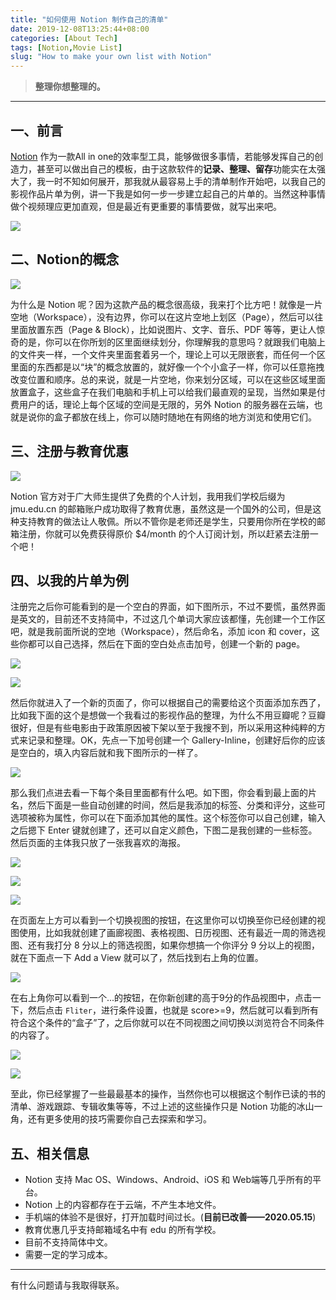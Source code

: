 ```yaml
---
title: "如何使用 Notion 制作自己的清单"
date: 2019-12-08T13:25:44+08:00
categories: [About Tech]
tags: [Notion,Movie List]
slug: "How to make your own list with Notion"
---
```


> **整理你想整理的。**

<!--more-->

---

## 一、前言

[Notion](https://www.notion.so/?utm_source=google&utm_campaign=brand_alpha&utm_content=row&utm_term=notion&gclid=CjwKCAiAuK3vBRBOEiwA1IMhuiOZLdKBNb_6tOlYT5pCsvGAnwM4i-G3QghWa7q3YsA1MGXdAzcwlRoCYv4QAvD_BwE) 作为一款All in one的效率型工具，能够做很多事情，若能够发挥自己的创造力，甚至可以做出自己的模板，由于这款软件的**记录、整理、留存**功能实在太强大了，我一时不知如何展开，那我就从最容易上手的清单制作开始吧，以我自己的影视作品片单为例，讲一下我是如何一步一步建立起自己的片单的。当然这种事情做个视频理应更加直观，但是最近有更重要的事情要做，就写出来吧。

![](https://dawnblog-1300625500.cos.ap-guangzhou.myqcloud.com/images/felix-mooneeram-evlkOfkQ5rE-unsplash.jpg)

## 二、Notion的概念

![](<https://dawnblog-1300625500.cos.ap-guangzhou.myqcloud.com/images/批注 2019-12-08-134844.jpg>)

为什么是 Notion 呢？因为这款产品的概念很高级，我来打个比方吧！就像是一片空地（Workspace），没有边界，你可以在这片空地上划区（Page），然后可以往里面放置东西（Page & Block），比如说图片、文字、音乐、PDF 等等，更让人惊奇的是，你可以在你所划的区里面继续划分，你理解我的意思吗？就跟我们电脑上的文件夹一样，一个文件夹里面套着另一个，理论上可以无限嵌套，而任何一个区里面的东西都是以“块”的概念放置的，就好像一个个小盒子一样，你可以任意拖拽改变位置和顺序。总的来说，就是一片空地，你来划分区域，可以在这些区域里面放置盒子，这些盒子在我们电脑和手机上可以给我们最直观的呈现，当然如果是付费用户的话，理论上每个区域的空间是无限的，另外 Notion 的服务器在云端，也就是说你的盒子都放在线上，你可以随时随地在有网络的地方浏览和使用它们。

## 三、注册与教育优惠

![](<https://dawnblog-1300625500.cos.ap-guangzhou.myqcloud.com/images/批注 2019-12-08-145341.jpg>)

Notion 官方对于广大师生提供了免费的个人计划，我用我们学校后缀为 jmu.edu.cn 的邮箱账户成功取得了教育优惠，虽然这是一个国外的公司，但是这种支持教育的做法让人敬佩。所以不管你是老师还是学生，只要用你所在学校的邮箱注册，你就可以免费获得原价 $4/month 的个人订阅计划，所以赶紧去注册一个吧！

## 四、以我的片单为例

注册完之后你可能看到的是一个空白的界面，如下图所示，不过不要慌，虽然界面是英文的，目前还不支持简中，不过这几个单词大家应该都懂，先创建一个工作区吧，就是我前面所说的空地（Workspace），然后命名，添加 icon 和 cover，这些你都可以自己选择，然后在下面的空白处点击加号，创建一个新的 page。

![](<https://dawnblog-1300625500.cos.ap-guangzhou.myqcloud.com/images/批注 2019-12-08-150525.jpg>)

![](<https://dawnblog-1300625500.cos.ap-guangzhou.myqcloud.com/images/批注 2019-12-08-150714.jpg>)

然后你就进入了一个新的页面了，你可以根据自己的需要给这个页面添加东西了，比如我下面的这个是想做一个我看过的影视作品的整理，为什么不用豆瓣呢？豆瓣很好，但是有些电影由于政策原因被下架以至于我搜不到，所以采用这种纯粹的方式来记录和整理。OK，先点一下加号创建一个 Gallery-Inline，创建好后你的应该是空白的，填入内容后就和我下图所示的一样了。

![](<https://dawnblog-1300625500.cos.ap-guangzhou.myqcloud.com/images/批注 2019-12-08-153441.jpg>)

那么我们点进去看一下每个条目里面都有什么吧。如下图，你会看到最上面的片名，然后下面是一些自动创建的时间，然后是我添加的标签、分类和评分，这些可选项被称为属性，你可以在下面添加其他的属性。这个标签你可以自己创建，输入之后摁下 Enter 键就创建了，还可以自定义颜色，下图二是我创建的一些标签。然后页面的主体我只放了一张我喜欢的海报。

![](<https://dawnblog-1300625500.cos.ap-guangzhou.myqcloud.com/images/批注 2019-12-08-151237.jpg>)

![](<https://dawnblog-1300625500.cos.ap-guangzhou.myqcloud.com/images/批注 2019-12-08-151630.jpg>)

![](<https://dawnblog-1300625500.cos.ap-guangzhou.myqcloud.com/images/批注 2019-12-08-151733.jpg>)

在页面左上方可以看到一个切换视图的按钮，在这里你可以切换至你已经创建的视图使用，比如我就创建了画廊视图、表格视图、日历视图、还有最近一周的筛选视图、还有我打分 8 分以上的筛选视图，如果你想搞一个你评分 9 分以上的视图，就在下面点一下 Add a View 就可以了，然后找到右上角的位置。

![](<https://dawnblog-1300625500.cos.ap-guangzhou.myqcloud.com/images/批注 2019-12-08-160720.jpg>)

在右上角你可以看到一个...的按钮，在你新创建的高于9分的作品视图中，点击一下，然后点击 `Fliter`，进行条件设置，也就是 score>=9，然后就可以看到所有符合这个条件的“盒子”了，之后你就可以在不同视图之间切换以浏览符合不同条件的内容了。

![](<https://dawnblog-1300625500.cos.ap-guangzhou.myqcloud.com/images/批注 2019-12-08-152851.jpg>)

![](<https://dawnblog-1300625500.cos.ap-guangzhou.myqcloud.com/images/批注 2019-12-08-153006.jpg>)

至此，你已经掌握了一些最最基本的操作，当然你也可以根据这个制作已读的书的清单、游戏跟踪、专辑收集等等，不过上述的这些操作只是 Notion 功能的冰山一角，还有更多使用的技巧需要你自己去探索和学习。

## 五、相关信息

- Notion 支持 Mac OS、Windows、Android、iOS 和 Web端等几乎所有的平台。
- Notion 上的内容都存在于云端，不产生本地文件。
- 手机端的体验不是很好，打开加载时间过长。(**目前已改善——2020.05.15**)
- 教育优惠几乎支持邮箱域名中有 edu 的所有学校。
- 目前不支持简体中文。
- 需要一定的学习成本。

---

有什么问题请与我取得联系。